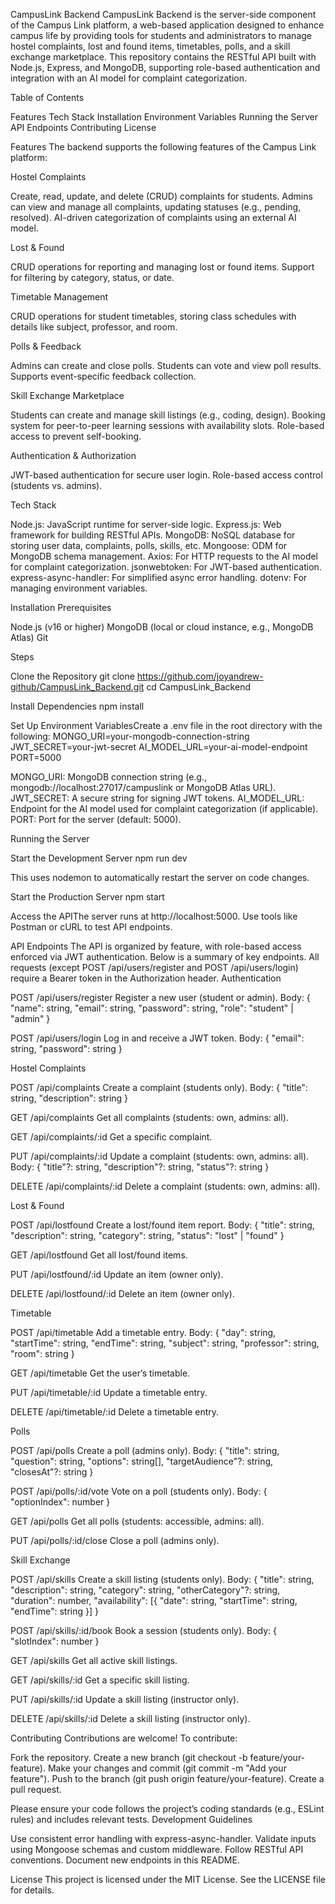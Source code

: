 CampusLink Backend
CampusLink Backend is the server-side component of the Campus Link platform, a web-based application designed to enhance campus life by providing tools for students and administrators to manage hostel complaints, lost and found items, timetables, polls, and a skill exchange marketplace. This repository contains the RESTful API built with Node.js, Express, and MongoDB, supporting role-based authentication and integration with an AI model for complaint categorization.


Table of Contents


Features
Tech Stack
Installation
Environment Variables
Running the Server
API Endpoints
Contributing
License

Features
The backend supports the following features of the Campus Link platform:

Hostel Complaints

Create, read, update, and delete (CRUD) complaints for students.
Admins can view and manage all complaints, updating statuses (e.g., pending, resolved).
AI-driven categorization of complaints using an external AI model.


Lost & Found

CRUD operations for reporting and managing lost or found items.
Support for filtering by category, status, or date.


Timetable Management

CRUD operations for student timetables, storing class schedules with details like subject, professor, and room.


Polls & Feedback

Admins can create and close polls.
Students can vote and view poll results.
Supports event-specific feedback collection.


Skill Exchange Marketplace

Students can create and manage skill listings (e.g., coding, design).
Booking system for peer-to-peer learning sessions with availability slots.
Role-based access to prevent self-booking.


Authentication & Authorization

JWT-based authentication for secure user login.
Role-based access control (students vs. admins).



Tech Stack

Node.js: JavaScript runtime for server-side logic.
Express.js: Web framework for building RESTful APIs.
MongoDB: NoSQL database for storing user data, complaints, polls, skills, etc.
Mongoose: ODM for MongoDB schema management.
Axios: For HTTP requests to the AI model for complaint categorization.
jsonwebtoken: For JWT-based authentication.
express-async-handler: For simplified async error handling.
dotenv: For managing environment variables.

Installation
Prerequisites

Node.js (v16 or higher)
MongoDB (local or cloud instance, e.g., MongoDB Atlas)
Git

Steps

Clone the Repository
git clone https://github.com/joyandrew-github/CampusLink_Backend.git
cd CampusLink_Backend


Install Dependencies
npm install


Set Up Environment VariablesCreate a .env file in the root directory with the following:
MONGO_URI=your-mongodb-connection-string
JWT_SECRET=your-jwt-secret
AI_MODEL_URL=your-ai-model-endpoint
PORT=5000


MONGO_URI: MongoDB connection string (e.g., mongodb://localhost:27017/campuslink or MongoDB Atlas URL).
JWT_SECRET: A secure string for signing JWT tokens.
AI_MODEL_URL: Endpoint for the AI model used for complaint categorization (if applicable).
PORT: Port for the server (default: 5000).



Running the Server

Start the Development Server
npm run dev

This uses nodemon to automatically restart the server on code changes.

Start the Production Server
npm start


Access the APIThe server runs at http://localhost:5000. Use tools like Postman or cURL to test API endpoints.


API Endpoints
The API is organized by feature, with role-based access enforced via JWT authentication. Below is a summary of key endpoints. All requests (except POST /api/users/register and POST /api/users/login) require a Bearer token in the Authorization header.
Authentication

POST /api/users/register
Register a new user (student or admin).
Body: { "name": string, "email": string, "password": string, "role": "student" | "admin" }


POST /api/users/login
Log in and receive a JWT token.
Body: { "email": string, "password": string }



Hostel Complaints

POST /api/complaints
Create a complaint (students only).
Body: { "title": string, "description": string }


GET /api/complaints
Get all complaints (students: own, admins: all).


GET /api/complaints/:id
Get a specific complaint.


PUT /api/complaints/:id
Update a complaint (students: own, admins: all).
Body: { "title"?: string, "description"?: string, "status"?: string }


DELETE /api/complaints/:id
Delete a complaint (students: own, admins: all).



Lost & Found

POST /api/lostfound
Create a lost/found item report.
Body: { "title": string, "description": string, "category": string, "status": "lost" | "found" }


GET /api/lostfound
Get all lost/found items.


PUT /api/lostfound/:id
Update an item (owner only).


DELETE /api/lostfound/:id
Delete an item (owner only).



Timetable

POST /api/timetable
Add a timetable entry.
Body: { "day": string, "startTime": string, "endTime": string, "subject": string, "professor": string, "room": string }


GET /api/timetable
Get the user’s timetable.


PUT /api/timetable/:id
Update a timetable entry.


DELETE /api/timetable/:id
Delete a timetable entry.



Polls

POST /api/polls
Create a poll (admins only).
Body: { "title": string, "question": string, "options": string[], "targetAudience"?: string, "closesAt"?: string }


POST /api/polls/:id/vote
Vote on a poll (students only).
Body: { "optionIndex": number }


GET /api/polls
Get all polls (students: accessible, admins: all).


PUT /api/polls/:id/close
Close a poll (admins only).



Skill Exchange

POST /api/skills
Create a skill listing (students only).
Body: { "title": string, "description": string, "category": string, "otherCategory"?: string, "duration": number, "availability": [{ "date": string, "startTime": string, "endTime": string }] }


POST /api/skills/:id/book
Book a session (students only).
Body: { "slotIndex": number }


GET /api/skills
Get all active skill listings.


GET /api/skills/:id
Get a specific skill listing.


PUT /api/skills/:id
Update a skill listing (instructor only).


DELETE /api/skills/:id
Delete a skill listing (instructor only).



Contributing
Contributions are welcome! To contribute:

Fork the repository.
Create a new branch (git checkout -b feature/your-feature).
Make your changes and commit (git commit -m "Add your feature").
Push to the branch (git push origin feature/your-feature).
Create a pull request.

Please ensure your code follows the project’s coding standards (e.g., ESLint rules) and includes relevant tests.
Development Guidelines

Use consistent error handling with express-async-handler.
Validate inputs using Mongoose schemas and custom middleware.
Follow RESTful API conventions.
Document new endpoints in this README.

License
This project is licensed under the MIT License. See the LICENSE file for details.
